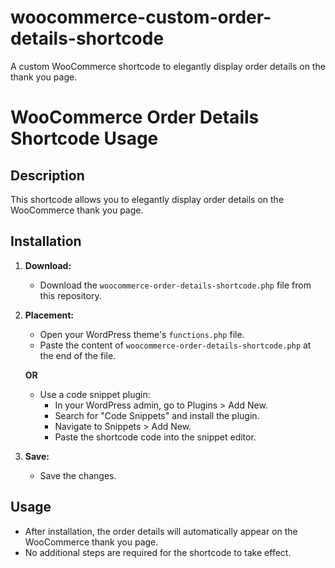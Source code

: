 # woocommerce-custom-order-details-shortcode
A custom WooCommerce shortcode to elegantly display order details on the thank you page.

# WooCommerce Order Details Shortcode Usage

## Description

This shortcode allows you to elegantly display order details on the WooCommerce thank you page.

## Installation

1. **Download:**
   - Download the `woocommerce-order-details-shortcode.php` file from this repository.

2. **Placement:**
   - Open your WordPress theme's `functions.php` file.
   - Paste the content of `woocommerce-order-details-shortcode.php` at the end of the file.

   **OR**

   - Use a code snippet plugin:
     - In your WordPress admin, go to Plugins > Add New.
     - Search for "Code Snippets" and install the plugin.
     - Navigate to Snippets > Add New.
     - Paste the shortcode code into the snippet editor.

3. **Save:**
   - Save the changes.

## Usage

- After installation, the order details will automatically appear on the WooCommerce thank you page.
- No additional steps are required for the shortcode to take effect.

